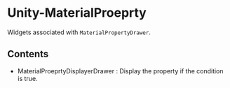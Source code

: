 # Unity-MaterialProeprty

Widgets associated with `MaterialPropertyDrawer`.

## Contents
- MaterialProeprtyDisplayerDrawer : Display the property if the condition is true.